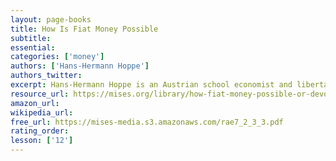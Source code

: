 ```yaml
---
layout: page-books
title: How Is Fiat Money Possible
subtitle: 
essential: 
categories: ['money']
authors: ['Hans-Hermann Hoppe']
authors_twitter: 
excerpt: Hans-Hermann Hoppe is an Austrian school economist and libertarian/anarcho-capitalist philosopher. He is the founder and president of The Property and Freedom Society..
resource_url: https://mises.org/library/how-fiat-money-possible-or-devolution-money-and-credit
amazon_url: 
wikipedia_url: 
free_url: https://mises-media.s3.amazonaws.com/rae7_2_3_3.pdf
rating_order: 
lesson: ['12']
---
```


